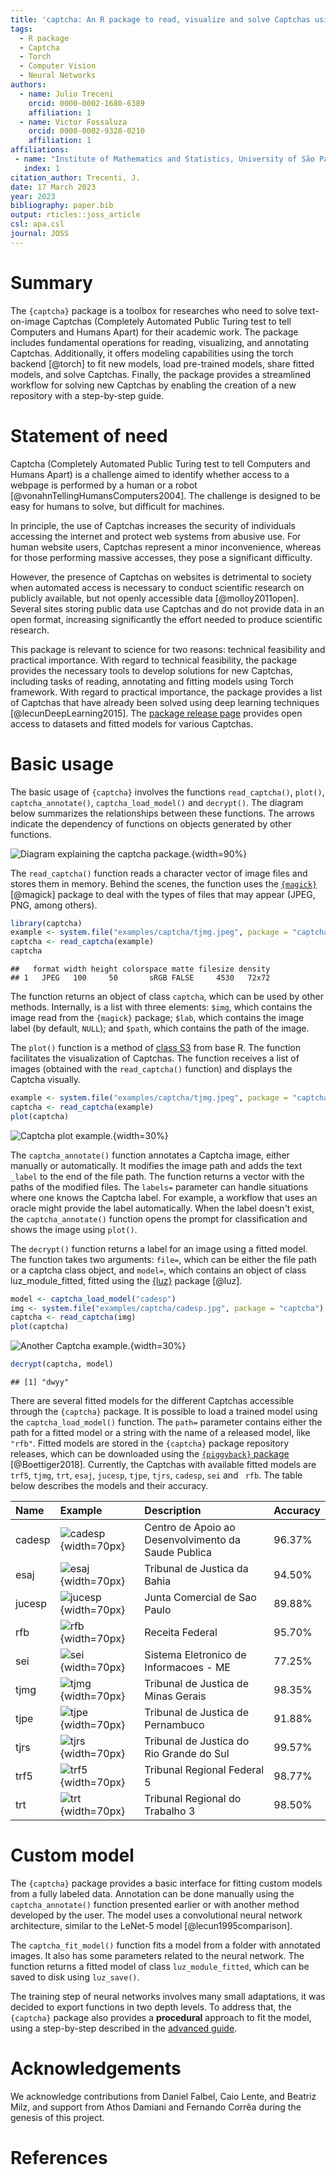 ```yaml
---
title: 'captcha: An R package to read, visualize and solve Captchas using torch'
tags:
  - R package
  - Captcha
  - Torch
  - Computer Vision
  - Neural Networks
authors:
  - name: Julio Treceni
    orcid: 0000-0002-1680-6389
    affiliation: 1
  - name: Victor Fossaluza
    orcid: 0000-0002-9328-0210
    affiliation: 1
affiliations:
 - name: "Institute of Mathematics and Statistics, University of São Paulo"
   index: 1
citation_author: Trecenti, J.
date: 17 March 2023
year: 2023
bibliography: paper.bib
output: rticles::joss_article
csl: apa.csl
journal: JOSS
---
```


# Summary

The `{captcha}` package is a toolbox for researches who need to solve text-on-image Captchas (Completely Automated Public Turing test to tell Computers and Humans Apart) for their academic work. The package includes fundamental operations for reading, visualizing, and annotating Captchas. Additionally, it offers modeling capabilities using the torch backend [@torch] to fit new models, load pre-trained models, share fitted models, and solve Captchas. Finally, the package provides a streamlined workflow for solving new Captchas by enabling the creation of a new repository with a step-by-step guide.

# Statement of need

Captcha (Completely Automated Public Turing test to tell Computers and Humans Apart) is a challenge aimed to identify whether access to a webpage is performed by a human or a robot [@vonahnTellingHumansComputers2004]. The challenge is designed to be easy for humans to solve, but difficult for machines.

In principle, the use of Captchas increases the security of individuals accessing the internet and protect web systems from abusive use. For human website users, Captchas represent a minor inconvenience, whereas for those performing massive accesses, they pose a significant difficulty.

However, the presence of Captchas on websites is detrimental to society when automated access is necessary to conduct scientific research on publicly available, but not openly accessible data [@molloy2011open]. Several sites storing public data use Captchas and do not provide data in an open format, increasing significantly the effort needed to produce scientific research.

This package is relevant to science for two reasons: technical feasibility and practical importance. With regard to technical feasibility, the package provides the necessary tools to develop solutions for new Captchas, including tasks of reading, annotating and fitting models using Torch framework. With regard to practical importance, the package provides a list of Captchas that have already been solved using deep learning techniques [@lecunDeepLearning2015]. The [package release page](https://github.com/decryptr/captcha/releases) provides open access to datasets and fitted models for various Captchas.

# Basic usage

The basic usage of `{captcha}` involves the functions `read_captcha()`, `plot()`, `captcha_annotate()`, `captcha_load_model()` and `decrypt()`. The diagram below summarizes the relationships between these functions. The arrows indicate the dependency of functions on objects generated by other functions.


![Diagram explaining the captcha package.](diagram.png){width=90%}

The `read_captcha()` function reads a character vector of image files and stores them in memory. Behind the scenes, the function uses the [`{magick}`](https://docs.ropensci.org/magick/) [@magick] package to deal with the types of files that may appear (JPEG, PNG, among others).


```r
library(captcha)
example <- system.file("examples/captcha/tjmg.jpeg", package = "captcha")
captcha <- read_captcha(example)
captcha
```

```
##   format width height colorspace matte filesize density
## 1   JPEG   100     50       sRGB FALSE     4530   72x72
```


The function returns an object of class `captcha`, which can be used by other methods. Internally, is a list with three elements: `$img`, which contains the image read from the `{magick}` package; `$lab`, which contains the image label (by default, `NULL`); and `$path`, which contains the path of the image.

The `plot()` function is a method of [class S3](https://adv-r.hadley.nz/s3.html) from base R. The function facilitates the visualization of Captchas. The function receives a list of images (obtained with the `read_captcha()` function) and displays the Captcha visually.


```r
example <- system.file("examples/captcha/tjmg.jpeg", package = "captcha")
captcha <- read_captcha(example)
plot(captcha)
```

![Captcha plot example.](paper_files/figure-latex/fig-example-plot-1.png){width=30%}

The `captcha_annotate()` function annotates a Captcha image, either manually or automatically. It modifies the image path and adds the text `_label` to the end of the file path.  The function returns a vector with the paths of the modified files. The `labels=` parameter can handle situations where one knows the Captcha label. For example, a workflow that uses an oracle might provide the label automatically. When the label doesn't exist, the `captcha_annotate()` function opens the prompt for classification and shows the image using `plot()`. 

The `decrypt()` function returns a label for an image using a fitted model. The function takes two arguments: `file=`, which can be either the file path or a captcha class object, and `model=`, which contains an object of class luz_module_fitted, fitted using the [{luz}](https://mlverse.github.io/luz/) package [@luz].


```r
model <- captcha_load_model("cadesp")
img <- system.file("examples/captcha/cadesp.jpg", package = "captcha")
captcha <- read_captcha(img)
plot(captcha)
```

![Another Captcha example.](paper_files/figure-latex/fig-example-decrypt-1.png){width=30%}

```r
decrypt(captcha, model)
```

```
## [1] "dwyy"
```

There are several fitted models for the different Captchas accessible through the `{captcha}` package. It is possible to load a trained model using the `captcha_load_model()` function.  The `path=` parameter contains either the path for a fitted model or a string with the name of a released model, like `"rfb"`. Fitted models are stored in the `{captcha}` package repository releases, which can be downloaded using the [`{piggyback}` package](https://docs.ropensci.org/piggyback/) [@Boettiger2018]. Currently, the Captchas with available fitted models are `trf5`, `tjmg`, `trt`, `esaj`, `jucesp`, `tjpe`, `tjrs`, `cadesp`, `sei` and ` rfb`. The table below describes the models and their accuracy.


|Name   |Example             |Description                                         |Accuracy |
|:------|:-------------------|:---------------------------------------------------|:--------|
|cadesp |![cadesp](dados_cadesp.jpg){width=70px}|Centro de Apoio ao Desenvolvimento da Saude Publica |96.37%   |
|esaj   |![esaj](dados_esaj.png){width=70px}|Tribunal de Justica da Bahia                        |94.50%   |
|jucesp |![jucesp](dados_jucesp.jpg){width=70px}|Junta Comercial de Sao Paulo                        |89.88%   |
|rfb    |![rfb](dados_rfb.png){width=70px}|Receita Federal                                     |95.70%   |
|sei    |![sei](dados_sei.png){width=70px}|Sistema Eletronico de Informacoes - ME              |77.25%   |
|tjmg   |![tjmg](dados_tjmg.jpeg){width=70px}|Tribunal de Justica de Minas Gerais                 |98.35%   |
|tjpe   |![tjpe](dados_tjpe.png){width=70px}|Tribunal de Justica de Pernambuco                   |91.88%   |
|tjrs   |![tjrs](dados_tjrs.jpg){width=70px}|Tribunal de Justica do Rio Grande do Sul            |99.57%   |
|trf5   |![trf5](dados_trf5.jpg){width=70px}|Tribunal Regional Federal 5                         |98.77%   |
|trt    |![trt](dados_trt.jpeg){width=70px}|Tribunal Regional do Trabalho 3                     |98.50%   |

# Custom model

The `{captcha}` package provides a basic interface for fitting custom models from a fully labeled data. Annotation can be done manually using the `captcha_annotate()` function presented earlier or with another method developed by the user. The model uses a convolutional neural network architecture, similar to the LeNet-5 model [@lecun1995comparison].

The `captcha_fit_model()` function fits a model from a folder with annotated images. It also has some parameters related to the neural network. The function returns a fitted model of class `luz_module_fitted`, which can be saved to disk using `luz_save()`.

The training step of neural networks involves many small adaptations, it was decided to export functions in two depth levels. To address that, the `{captcha}` package also provides a **procedural** approach to fit the model, using a step-by-step described in the [advanced guide](https://decryptr.github.io/captcha/articles/advanced.html).

# Acknowledgements

We acknowledge contributions from Daniel Falbel, Caio Lente, and Beatriz Milz, and support from Athos Damiani and Fernando Corrêa during the genesis of this project.

# References
